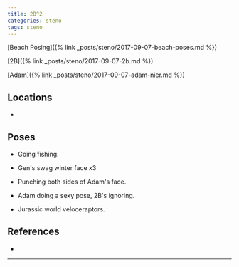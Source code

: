```yaml
---
title: 2B^2
categories: steno
tags: steno
---
```


[Beach Posing]({% link _posts/steno/2017-09-07-beach-poses.md %})

[2B]({% link _posts/steno/2017-09-07-2b.md %})

[Adam]({% link _posts/steno/2017-09-07-adam-nier.md %})

## Locations

- 

## Poses

* Going fishing. 

* Gen's swag winter face x3

* Punching both sides of Adam's face.

* Adam doing a sexy pose, 2B's ignoring.

* Jurassic world veloceraptors.

## References

* 

---

